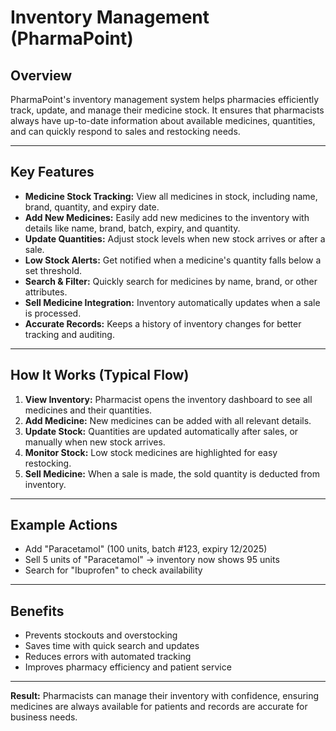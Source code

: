 # Inventory Management (PharmaPoint)

## Overview
PharmaPoint's inventory management system helps pharmacies efficiently track, update, and manage their medicine stock. It ensures that pharmacists always have up-to-date information about available medicines, quantities, and can quickly respond to sales and restocking needs.

---

## Key Features
- **Medicine Stock Tracking:** View all medicines in stock, including name, brand, quantity, and expiry date.
- **Add New Medicines:** Easily add new medicines to the inventory with details like name, brand, batch, expiry, and quantity.
- **Update Quantities:** Adjust stock levels when new stock arrives or after a sale.
- **Low Stock Alerts:** Get notified when a medicine's quantity falls below a set threshold.
- **Search & Filter:** Quickly search for medicines by name, brand, or other attributes.
- **Sell Medicine Integration:** Inventory automatically updates when a sale is processed.
- **Accurate Records:** Keeps a history of inventory changes for better tracking and auditing.

---

## How It Works (Typical Flow)
1. **View Inventory:** Pharmacist opens the inventory dashboard to see all medicines and their quantities.
2. **Add Medicine:** New medicines can be added with all relevant details.
3. **Update Stock:** Quantities are updated automatically after sales, or manually when new stock arrives.
4. **Monitor Stock:** Low stock medicines are highlighted for easy restocking.
5. **Sell Medicine:** When a sale is made, the sold quantity is deducted from inventory.

---

## Example Actions
- Add "Paracetamol" (100 units, batch #123, expiry 12/2025)
- Sell 5 units of "Paracetamol" → inventory now shows 95 units
- Search for "Ibuprofen" to check availability

---

## Benefits
- Prevents stockouts and overstocking
- Saves time with quick search and updates
- Reduces errors with automated tracking
- Improves pharmacy efficiency and patient service

---

**Result:**
Pharmacists can manage their inventory with confidence, ensuring medicines are always available for patients and records are accurate for business needs.

